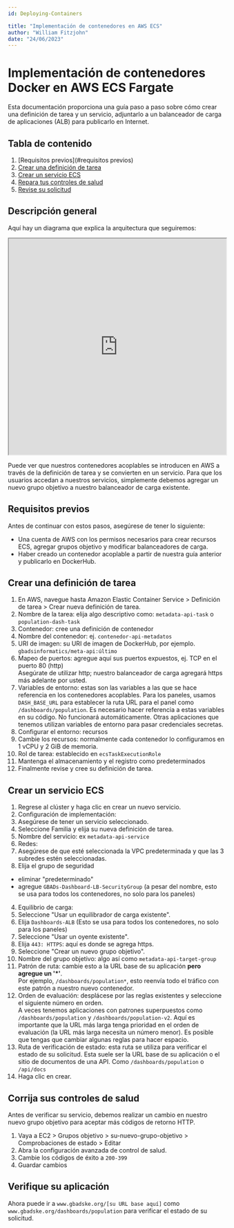 ```yaml
---
id: Deploying-Containers

title: "Implementación de contenedores en AWS ECS"
author: "William Fitzjohn"
date: "24/06/2023"
---
```

# Implementación de contenedores Docker en AWS ECS Fargate

Esta documentación proporciona una guía paso a paso sobre cómo crear una definición de tarea y un servicio, adjuntarlo a un balanceador de carga de aplicaciones (ALB) para publicarlo en Internet.

## Tabla de contenido
1. [Requisitos previos](#requisitos previos)
2. [Crear una definición de tarea](#crear-una-definición-de-tarea)
3. [Crear un servicio ECS](#create-an-ecs-service)
4. [Repara tus controles de salud](#health-checks)
4. [Revise su solicitud](#check-deployment)


## Descripción general
Aquí hay un diagrama que explica la arquitectura que seguiremos:
<div estilo={{ ancho: '100%' }}>
<iframe src="https://drive.google.com/file/d/18n2dxTfz5svM3HqqrfcEQ2qbEsvkI2oM/preview" width="100%" height="500px"></iframe>
</div>

Puede ver que nuestros contenedores acoplables se introducen en AWS a través de la definición de tarea y se convierten en un servicio. Para que los usuarios accedan a nuestros servicios, simplemente debemos agregar un nuevo grupo objetivo a nuestro balanceador de carga existente.

## Requisitos previos<a name="prerrequisitos"></a>
Antes de continuar con estos pasos, asegúrese de tener lo siguiente:

- Una cuenta de AWS con los permisos necesarios para crear recursos ECS, agregar grupos objetivo y modificar balanceadores de carga.
- Haber creado un contenedor acoplable a partir de nuestra guía anterior y publicarlo en DockerHub.

## Crear una definición de tarea<a name="create-a-task-definition"></a>
1. En AWS, navegue hasta Amazon Elastic Container Service > Definición de tarea > Crear nueva definición de tarea.
2. Nombre de la tarea: elija algo descriptivo como: `metadata-api-task` o `population-dash-task`
3. Contenedor: cree una definición de contenedor
1. Nombre del contenedor: ej. `contenedor-api-metadatos`
2. URI de imagen: su URI de imagen de DockerHub, por ejemplo. `gbadsinformatics/meta-api:último`
3. Mapeo de puertos: agregue aquí sus puertos expuestos, ej. TCP en el puerto 80 (http)\
Asegúrate de utilizar http; nuestro balanceador de carga agregará https más adelante por usted.
4. Variables de entorno: estas son las variables a las que se hace referencia en los contenedores acoplables. Para los paneles, usamos `DASH_BASE_URL` para establecer la ruta URL para el panel como `/dashboards/population`. Es necesario hacer referencia a estas variables en su código. No funcionará automáticamente. Otras aplicaciones que tenemos utilizan variables de entorno para pasar credenciales secretas.
4. Configurar el entorno: recursos
1. Cambie los recursos: normalmente cada contenedor lo configuramos en 1 vCPU y 2 GiB de memoria.
2. Rol de tarea: establecido en `ecsTaskExecutionRole`
3. Mantenga el almacenamiento y el registro como predeterminados
5. Finalmente revise y cree su definición de tarea.

## Crear un servicio ECS<a name="create-an-ecs-service"></a>
1. Regrese al clúster y haga clic en crear un nuevo servicio.
2. Configuración de implementación:
1. Asegúrese de tener un servicio seleccionado.
2. Seleccione Familia y elija su nueva definición de tarea.
3. Nombre del servicio: ex `metadata-api-service`
3. Redes:
1. Asegúrese de que esté seleccionada la VPC predeterminada y que las 3 subredes estén seleccionadas.
2. Elija el grupo de seguridad
- eliminar "predeterminado"
- agregue `GBADs-Dashboard-LB-SecurityGroup` (a pesar del nombre, esto se usa para todos los contenedores, no solo para los paneles)
4. Equilibrio de carga:
1. Seleccione "Usar un equilibrador de carga existente".
2. Elija `Dashboards-ALB` (Esto se usa para todos los contenedores, no solo para los paneles)
3. Seleccione "Usar un oyente existente".
4. Elija `443: HTTPS`: aquí es donde se agrega https.
5. Seleccione "Crear un nuevo grupo objetivo".
6. Nombre del grupo objetivo: algo así como `metadata-api-target-group`
7. Patrón de ruta: cambie esto a la URL base de su aplicación **pero agregue un '\*'**. \
Por ejemplo, `/dashboards/population*`, esto reenvía todo el tráfico con este patrón a nuestro nuevo contenedor.
8. Orden de evaluación: desplácese por las reglas existentes y seleccione el siguiente número en orden.\
A veces tenemos aplicaciones con patrones superpuestos como `/dashboards/population` y `/dashboards/population-v2`. Aquí es importante que la URL más larga tenga prioridad en el orden de evaluación (la URL más larga necesita un número menor). Es posible que tengas que cambiar algunas reglas para hacer espacio.
9. Ruta de verificación de estado: esta ruta se utiliza para verificar el estado de su solicitud. Esta suele ser la URL base de su aplicación o el sitio de documentos de una API. Como `/dashboards/population` o `/api/docs`
10. Haga clic en crear.

## Corrija sus controles de salud<a name="health-checks"></a>
Antes de verificar su servicio, debemos realizar un cambio en nuestro nuevo grupo objetivo para aceptar más códigos de retorno HTTP.
1. Vaya a EC2 > Grupos objetivo > su-nuevo-grupo-objetivo > Comprobaciones de estado > Editar
2. Abra la configuración avanzada de control de salud.
3. Cambie los códigos de éxito a `200-399`
4. Guardar cambios

## Verifique su aplicación<a name="check-deployment"></a>
Ahora puede ir a `www.gbadske.org/[su URL base aquí]` como `www.gbadske.org/dashboards/population` para verificar el estado de su solicitud.

